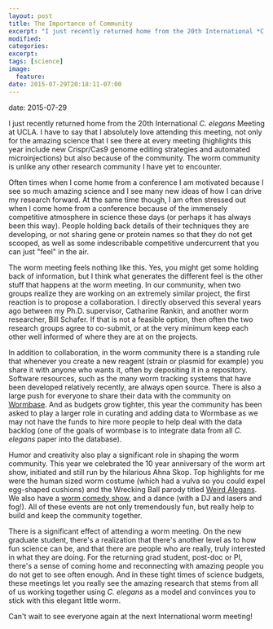 ```yaml
---
layout: post
title: The Importance of Community
excerpt: "I just recently returned home from the 20th International *C. elegans* Meeting at UCLA."
modified: 
categories: 
excerpt:
tags: [science]
image:
  feature:
date: 2015-07-29T20:18:11-07:00
---
```

date: 2015-07-29


I just recently returned home from the 20th International *C. elegans* Meeting at
UCLA. I have to say that I absolutely love attending this meeting, not only for the 
amazing science that I see there at every meeting (highlights this year include new 
Crispr/Cas9 genome editing strategies and automated microinjections) but also because of 
the community. The worm community is unlike any other research community I have yet to 
encounter. 


Often times when I come home from a conference I am motivated because I see so 
much amazing science and I see many new ideas of how I can drive my research forward. At 
the same time though, I am often stressed out when I come home from a conference because
of the immensely competitive atmosphere in science these days (or perhaps it has always 
been this way). People holding back details of their techniques they are developing, or
not sharing gene or protein names so that they do not get scooped, as well as some 
indescribable competitive undercurrent that you can just "feel" in the air.


The worm meeting feels nothing like this. Yes, you might get some holding back of 
information, but I think what generates the different feel is the other stuff that happens
at the worm meeting. In our community, when two groups realize they are working on an 
extremely similar project, the first reaction is to propose a collaboration. I directly 
observed this several years ago between my Ph.D. supervisor, Catharine Rankin, and 
another worm researcher, Bill Schafer. If that is not a feasible option, then often the 
two research groups agree to co-submit, or at the very minimum keep each other well 
informed of where they are at on the projects. 


In addition to collaboration, in the worm community there is a standing rule that 
whenever you create a new reagent (strain or plasmid for example) you share it with anyone
who wants it, often by depositing it in a repository. Software resources, such as the many
worm tracking systems that have been developed relatively recently, are always open 
source. There is also a large push for everyone to share their data with the community on 
[Wormbase](http://www.wormbase.org). And as budgets grow tighter, this year
the community has been asked to play a larger role in curating and adding data to Wormbase
as we may not have the funds to hire more people to help deal with the data backlog (one
of the goals of wormbase is to integrate data from all *C. elegans* paper into the 
database).


Humor and creativity also play a significant role in shaping the worm community. This 
year we celebrated the 10 year anniversary of the worm art show, initiated and still run 
by the hilarious Ahna Skop. Top highlights for me were the human sized worm costume (which 
had a vulva so you could expel egg-shaped cushions) and the Wrecking Ball parody titled
[Weird Alegans](https://www.youtube.com/watch?v=3yYahjxTuqU&feature=youtu.be).
We also have a [worm comedy show](https://www.youtube.com/watch?v=lpVI4FZzU6M), 
and a dance (with a DJ and lasers and fog!). All of these events are not only tremendously
fun, but really help to build and keep the community together.


There is a significant effect of attending a worm meeting. On the new graduate student,
there's a realization that there's another level as to how fun science can be, and that 
there are people who are really, truly interested in what they are doing. For the 
returning grad student, post-doc or PI, there's a sense of coming home and reconnecting 
with amazing people you do not get to see often enough. And in these tight times of 
science budgets, these meetings let you really see the amazing research that stems from 
all of us working together using *C. elegans* as a model and convinces you to stick 
with this elegant little worm.  


Can't wait to see everyone again at the next International worm meeting!